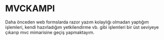 # MVCKAMPI
Daha önceden web formslarda razor yazım kolaylığı olmadan yaptığım işlemleri, kendi hazırladığım yetkilendirme vb. gibi işlemleri bir üst seviyeye çıkarıp mvc mimarisine geçiş yapmaktayım.

